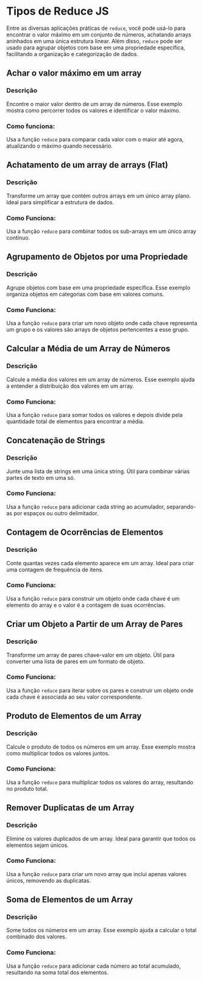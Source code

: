 # Tipos de Reduce JS

Entre as diversas aplicações práticas de `reduce`, você pode usá-lo para encontrar o valor máximo em um conjunto de números, achatando arrays aninhados em uma única estrutura linear. Além disso, `reduce` pode ser usado para agrupar objetos com base em uma propriedade específica, facilitando a organização e categorização de dados.

## Achar o valor máximo em um array

### Descrição

Encontre o maior valor dentro de um array de números. Esse exemplo mostra como percorrer todos os valores e identificar o valor máximo.

### Como funciona:

Usa a função `reduce` para comparar cada valor com o maior até agora, atualizando o máximo quando necessário.

## Achatamento de um array de arrays (Flat)

### Descrição

Transforme um array que contém outros arrays em um único array plano. Ideal para simplificar a estrutura de dados.

### Como Funciona:

Usa a função `reduce` para combinar todos os sub-arrays em um único array contínuo.

## Agrupamento de Objetos por uma Propriedade

### Descrição

Agrupe objetos com base em uma propriedade específica. Esse exemplo organiza objetos em categorias com base em valores comuns.

### Como Funciona:

Usa a função `reduce` para criar um novo objeto onde cada chave representa um grupo e os valores são arrays de objetos pertencentes a esse grupo.

## Calcular a Média de um Array de Números

### Descrição

Calcule a média dos valores em um array de números. Esse exemplo ajuda a entender a distribuição dos valores em um array.

### Como Funciona:

Usa a função `reduce` para somar todos os valores e depois divide pela quantidade total de elementos para encontrar a média.

## Concatenação de Strings

### Descrição

Junte uma lista de strings em uma única string. Útil para combinar várias partes de texto em uma só.

### Como Funciona:

Usa a função `reduce` para adicionar cada string ao acumulador, separando-as por espaços ou outro delimitador.

## Contagem de Ocorrências de Elementos

### Descrição

Conte quantas vezes cada elemento aparece em um array. Ideal para criar uma contagem de frequência de itens.

### Como Funciona:

Usa a função `reduce` para construir um objeto onde cada chave é um elemento do array e o valor é a contagem de suas ocorrências.

## Criar um Objeto a Partir de um Array de Pares

### Descrição

Transforme um array de pares chave-valor em um objeto. Útil para converter uma lista de pares em um formato de objeto.

### Como Funciona:

Usa a função `reduce` para iterar sobre os pares e construir um objeto onde cada chave é associada ao seu valor correspondente.

## Produto de Elementos de um Array

### Descrição

Calcule o produto de todos os números em um array. Esse exemplo mostra como multiplicar todos os valores juntos.

### Como Funciona:

Usa a função `reduce` para multiplicar todos os valores do array, resultando no produto total.

## Remover Duplicatas de um Array

### Descrição

Elimine os valores duplicados de um array. Ideal para garantir que todos os elementos sejam únicos.

### Como Funciona:

Usa a função `reduce` para criar um novo array que inclui apenas valores únicos, removendo as duplicatas.

## Soma de Elementos de um Array

### Descrição

Some todos os números em um array. Esse exemplo ajuda a calcular o total combinado dos valores.

### Como Funciona:

Usa a função `reduce` para adicionar cada número ao total acumulado, resultando na soma total dos elementos.
